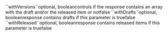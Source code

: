<tr><td>``withVersions``</td><td>optional, boolean<td>controls if the response contains an array with the draft and/or the released item or not</td><td></td><td>false</td></tr>
<tr><td>``withDrafts``</td><td>optional, boolean<td>response contains drafts if this parameter is true</td><td></td><td>false</td></tr>
<tr><td>``withReleased``</td><td>optional, boolean<td>response contains released items if this parameter is true</td><td></td><td>false</td></tr>
